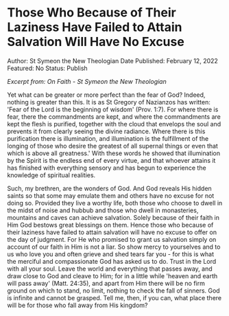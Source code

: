 # Those Who Because of Their Laziness Have Failed to Attain Salvation Will Have No Excuse

Author: St Symeon the New Theologian
Date Published: February 12, 2022
Featured: No
Status: Publish

*Excerpt from:* *On Faith - St Symeon the New Theologian*

Yet what can be greater or more perfect than the fear of God? Indeed, nothing is greater than this. It is as St Gregory of Nazianzos has written: 'Fear of the Lord is the beginning of wisdom' (Prov. 1:7). For where there is fear, there the commandments are kept, and where the commandments are kept the flesh is purified, together with the cloud that envelops the soul and prevents it from clearly seeing the divine radiance. Where there is this purification there is illumination, and illumination is the fulfillment of the longing of those who desire the greatest of all supernal things or even that which is above all greatness.' With these words he showed that illumination by the Spirit is the endless end of every virtue, and that whoever attains it has finished with everything sensory and has begun to experience the knowledge of spiritual realities. 

Such, my brethren, are the wonders of God. And God reveals His hidden saints so that some may emulate them and others have no excuse for not doing so. Provided they live a worthy life, both those who choose to dwell in the midst of noise and hubbub and those who dwell in monasteries, mountains and caves can achieve salvation. Solely because of their faith in Him God bestows great blessings on them. Hence those who because of their laziness have failed to attain salvation will have no excuse to offer on the day of judgment. For He who promised to grant us salvation simply on account of our faith in Him is not a liar. So show mercy to yourselves and to us who love you and often grieve and shed tears far you - for this is what the merciful and compassionate God has asked us to do. Trust in the Lord with all your soul. Leave the world and everything that passes away, and draw close to God and cleave to Him; for in a little while 'heaven and earth will pass away' (Matt. 24:35), and apart from Him there will be no firm ground on which to stand, no limit, nothing to check the fall of sinners. God is infinite and cannot be grasped. Tell me, then, if you can, what place there will be for those who fall away from His kingdom?